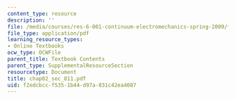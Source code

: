 ```yaml
---
content_type: resource
description: ''
file: /media/courses/res-6-001-continuum-electromechanics-spring-2009/f2edcbccf5351b44d97a831c42ea4087_chap02_sec_811.pdf
file_type: application/pdf
learning_resource_types:
- Online Textbooks
ocw_type: OCWFile
parent_title: Textbook Contents
parent_type: SupplementalResourceSection
resourcetype: Document
title: chap02_sec_811.pdf
uid: f2edcbcc-f535-1b44-d97a-831c42ea4087
---
```

